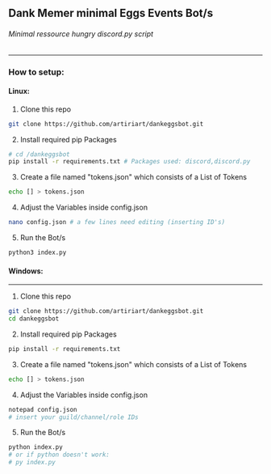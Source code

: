## Dank Memer minimal Eggs Events Bot/s

###### Minimal ressource hungry discord.py script

---

### How to setup:

#### Linux:

1. Clone this repo

```bash
git clone https://github.com/artiriart/dankeggsbot.git
```

2. Install required pip Packages

```bash
# cd /dankeggsbot
pip install -r requirements.txt # Packages used: discord,discord.py
```

3. Create a file named "tokens.json" which consists of a List of Tokens

```bash
echo [] > tokens.json
```

4. Adjust the Variables inside config.json
```bash
nano config.json # a few lines need editing (inserting ID's)
```

5. Run the Bot/s

```bash
python3 index.py
```

#### Windows:

---

1. Clone this repo

```bash
git clone https://github.com/artiriart/dankeggsbot.git
cd dankeggsbot
```

2. Install required pip Packages

```bash
pip install -r requirements.txt
```

3. Create a file named "tokens.json" which consists of a List of Tokens

```bash
echo [] > tokens.json
```

4. Adjust the Variables inside config.json

```bash
notepad config.json
# insert your guild/channel/role IDs
```

5. Run the Bot/s

```bash
python index.py
# or if python doesn't work:
# py index.py
```